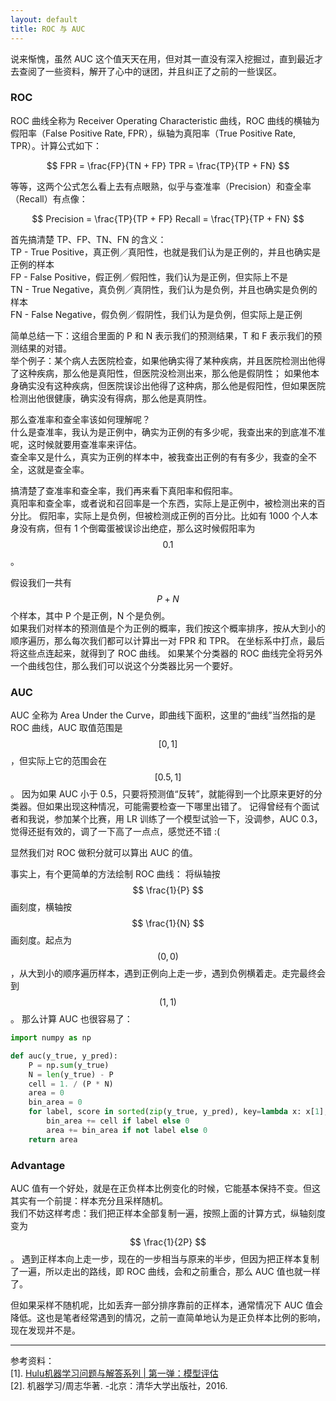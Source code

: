 ```yaml
---
layout: default
title: ROC 与 AUC  
---
```



说来惭愧，虽然 AUC 这个值天天在用，但对其一直没有深入挖掘过，直到最近才去查阅了一些资料，解开了心中的谜团，并且纠正了之前的一些误区。


### ROC

ROC 曲线全称为 Receiver Operating Characteristic 曲线，ROC 曲线的横轴为假阳率（False Positive Rate, FPR），纵轴为真阳率（True Positive Rate, TPR）。计算公式如下：

$$  
FPR = \frac{FP}{TN + FP}
TPR = \frac{TP}{TP + FN}
$$  

等等，这两个公式怎么看上去有点眼熟，似乎与查准率（Precision）和查全率（Recall）有点像：

$$  
Precision = \frac{TP}{TP + FP}
Recall = \frac{TP}{TP + FN}
$$ 

首先搞清楚 TP、FP、TN、FN 的含义：  
TP - True Positive，真正例／真阳性，也就是我们认为是正例的，并且也确实是正例的样本  
FP - False Positive，假正例／假阳性，我们认为是正例，但实际上不是  
TN - True Negative，真负例／真阴性，我们认为是负例，并且也确实是负例的样本  
FN - False Negative，假负例／假阴性，我们认为是负例，但实际上是正例  

简单总结一下：这组合里面的 P 和 N 表示我们的预测结果，T 和 F 表示我们的预测结果的对错。  
举个例子：某个病人去医院检查，如果他确实得了某种疾病，并且医院检测出他得了这种疾病，那么他是真阳性，但医院没检测出来，那么他是假阴性；
如果他本身确实没有这种疾病，但医院误诊出他得了这种病，那么他是假阳性，但如果医院检测出他很健康，确实没有得病，那么他是真阴性。

那么查准率和查全率该如何理解呢？  
什么是查准率，我认为是正例中，确实为正例的有多少呢，我查出来的到底准不准呢，这时候就要用查准率来评估。  
查全率又是什么，真实为正例的样本中，被我查出正例的有有多少，我查的全不全，这就是查全率。  

搞清楚了查准率和查全率，我们再来看下真阳率和假阳率。  
真阳率和查全率，或者说和召回率是一个东西，实际上是正例中，被检测出来的百分比。
假阳率，实际上是负例，但被检测成正例的百分比。比如有 1000 个人本身没有病，但有 1 个倒霉蛋被误诊出绝症，那么这时候假阳率为 $$ 0.1% $$ 。  

假设我们一共有 $$ P + N $$ 个样本，其中 P 个是正例，N 个是负例。  
如果我们对样本的预测值是个为正例的概率，我们按这个概率排序，按从大到小的顺序遍历，那么每次我们都可以计算出一对 FPR 和 TPR。
在坐标系中打点，最后将这些点连起来，就得到了 ROC 曲线。
如果某个分类器的 ROC 曲线完全将另外一个曲线包住，那么我们可以说这个分类器比另一个要好。


### AUC  

AUC 全称为 Area Under the Curve，即曲线下面积，这里的“曲线”当然指的是 ROC 曲线，AUC 取值范围是 $$ [0, 1] $$，但实际上它的范围会在 $$ [0.5, 1] $$。
因为如果 AUC 小于 0.5，只要将预测值“反转”，就能得到一个比原来更好的分类器。但如果出现这种情况，可能需要检查一下哪里出错了。
记得曾经有个面试者和我说，参加某个比赛，用 LR 训练了一个模型试验一下，没调参，AUC 0.3，觉得还挺有效的，调了一下高了一点点，感觉还不错 :(  

显然我们对 ROC 做积分就可以算出 AUC 的值。

事实上，有个更简单的方法绘制 ROC 曲线：
将纵轴按 $$ \frac{1}{P} $$ 画刻度，横轴按 $$ \frac{1}{N} $$ 画刻度。起点为 $$ (0, 0) $$，从大到小的顺序遍历样本，遇到正例向上走一步，遇到负例横着走。走完最终会到 $$ (1, 1) $$。
那么计算 AUC 也很容易了：
```python
import numpy as np

def auc(y_true, y_pred):
    P = np.sum(y_true)
    N = len(y_true) - P
    cell = 1. / (P * N)
    area = 0
    bin_area = 0
    for label, score in sorted(zip(y_true, y_pred), key=lambda x: x[1], reverse=True):
        bin_area += cell if label else 0
        area += bin_area if not label else 0
    return area
```


### Advantage  

AUC 值有一个好处，就是在正负样本比例变化的时候，它能基本保持不变。但这其实有一个前提：样本充分且采样随机。  
我们不妨这样考虑：我们把正样本全部复制一遍，按照上面的计算方式，纵轴刻度变为 $$ \frac{1}{2P} $$。
遇到正样本向上走一步，现在的一步相当与原来的半步，但因为把正样本复制了一遍，所以走出的路线，即 ROC 曲线，会和之前重合，那么 AUC 值也就一样了。  

但如果采样不随机呢，比如丢弃一部分排序靠前的正样本，通常情况下 AUC 值会降低。这也是笔者经常遇到的情况，之前一直简单地认为是正负样本比例的影响，现在发现并不是。

---
参考资料：  
[1]. [Hulu机器学习问题与解答系列 | 第一弹：模型评估](https://mp.weixin.qq.com/s/1J0gHSNszjgoxR0Bp0m7ow)  
[2]. 机器学习/周志华著. -北京：清华大学出版社，2016.
